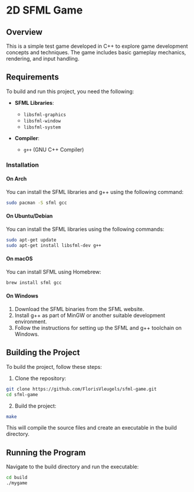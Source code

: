 # 2D SFML Game

## Overview
This is a simple test game developed in C++ to explore game development concepts and techniques. The game includes basic gameplay mechanics, rendering, and input handling.

## Requirements

To build and run this project, you need the following:

- **SFML Libraries**:
  - `libsfml-graphics`
  - `libsfml-window`
  - `libsfml-system`

- **Compiler**:
  - `g++` (GNU C++ Compiler)

### Installation

#### On Arch

You can install the SFML libraries and g++ using the following command:
```sh 
sudo pacman -S sfml gcc
```

#### On Ubuntu/Debian

You can install the SFML libraries using the following commands:

```sh
sudo apt-get update
sudo apt-get install libsfml-dev g++
```

#### On macOS

You can install SFML using Homebrew:

```sh
brew install sfml gcc
```

#### On Windows

1. Download the SFML binaries from the SFML website.
2. Install g++ as part of MinGW or another suitable development environment.
3. Follow the instructions for setting up the SFML and g++ toolchain on Windows.

## Building the Project

To build the project, follow these steps:

1. Clone the repository:

```sh
git clone https://github.com/FlorisVleugels/sfml-game.git
cd sfml-game
```

2. Build the project:

```sh
make
```
This will compile the source files and create an executable in the build directory.

## Running the Program

Navigate to the build directory and run the executable:

```sh
cd build
./mygame
```

